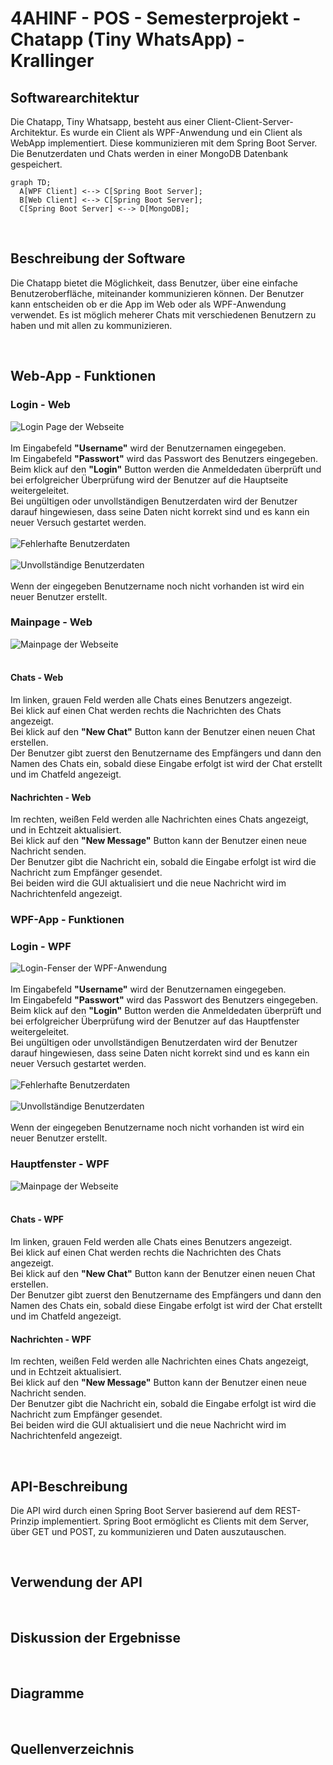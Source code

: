 # 4AHINF - POS - Semesterprojekt - Chatapp (Tiny WhatsApp) - Krallinger


## Softwarearchitektur

Die Chatapp, Tiny Whatsapp, besteht aus einer Client-Client-Server-Architektur. Es wurde ein Client als WPF-Anwendung und ein Client als WebApp implementiert. Diese kommunizieren mit dem Spring Boot Server. Die Benutzerdaten und Chats werden in einer MongoDB Datenbank gespeichert.

```mermaid
graph TD;
  A[WPF Client] <--> C[Spring Boot Server];
  B[Web Client] <--> C[Spring Boot Server];
  C[Spring Boot Server] <--> D[MongoDB];
```
<br>

## Beschreibung der Software

Die Chatapp bietet die Möglichkeit, dass Benutzer, über eine einfache Benutzeroberfläche, miteinander kommunizieren können. Der Benutzer kann entscheiden ob er die App im Web oder als WPF-Anwendung verwendet. Es ist möglich meherer Chats mit verschiedenen Benutzern zu haben und mit allen zu kommunizieren.

<br>

## Web-App - Funktionen

### Login - Web
![Login Page der Webseite](.\images\login_Web.png)<br>
<br>
Im Eingabefeld **"Username"** wird der Benutzernamen eingegeben.<br>
Im Eingabefeld **"Passwort"** wird das Passwort des Benutzers eingegeben.<br>
Beim klick auf den **"Login"** Button werden die Anmeldedaten überprüft und bei erfolgreicher Überprüfung wird der Benutzer auf die Hauptseite weitergeleitet.<br>
Bei ungültigen oder unvollständigen Benutzerdaten wird der Benutzer darauf hingewiesen, dass seine Daten nicht korrekt sind und es kann ein neuer Versuch gestartet werden.<br>
<br>
![Fehlerhafte Benutzerdaten](.\images\incorrectPassword_Web.png)<br>
<br>
![Unvollständige Benutzerdaten](.\images\incompleteInformation_Web.png)<br>
<br>
Wenn der eingegeben Benutzername noch nicht vorhanden ist wird ein neuer Benutzer erstellt.

### Mainpage - Web
![Mainpage der Webseite](.\images\incompleteInformation_Web.png)<br>
<br>

#### Chats - Web
Im linken, grauen Feld werden alle Chats eines Benutzers angezeigt.<br>
Bei klick auf einen Chat werden rechts die Nachrichten des Chats angezeigt.<br>
Bei klick auf den **"New Chat"** Button kann der Benutzer einen neuen Chat erstellen.<br>
Der Benutzer gibt zuerst den Benutzername des Empfängers und dann den Namen des Chats ein, sobald diese Eingabe erfolgt ist wird der Chat erstellt und im Chatfeld angezeigt.

#### Nachrichten - Web
Im rechten, weißen Feld werden alle Nachrichten eines Chats angezeigt, und in Echtzeit aktualisiert.<br>
Bei klick auf den **"New Message"** Button kann der Benutzer einen neue Nachricht senden.<br>
Der Benutzer gibt die Nachricht ein, sobald die Eingabe erfolgt ist wird die Nachricht zum Empfänger gesendet.<br>
Bei beiden wird die GUI aktualisiert und die neue Nachricht wird im Nachrichtenfeld angezeigt.


### WPF-App - Funktionen

### Login - WPF
![Login-Fenser der WPF-Anwendung](.\images\login_Web.png)<br>
<br>
Im Eingabefeld **"Username"** wird der Benutzernamen eingegeben.<br>
Im Eingabefeld **"Passwort"** wird das Passwort des Benutzers eingegeben.<br>
Beim klick auf den **"Login"** Button werden die Anmeldedaten überprüft und bei erfolgreicher Überprüfung wird der Benutzer auf das Hauptfenster weitergeleitet.<br>
Bei ungültigen oder unvollständigen Benutzerdaten wird der Benutzer darauf hingewiesen, dass seine Daten nicht korrekt sind und es kann ein neuer Versuch gestartet werden.<br>
<br>
![Fehlerhafte Benutzerdaten](.\images\incorrectPassword_Web.png)<br>
<br>
![Unvollständige Benutzerdaten](.\images\incompleteInformation_Web.png)<br>
<br>
Wenn der eingegeben Benutzername noch nicht vorhanden ist wird ein neuer Benutzer erstellt.

### Hauptfenster - WPF
![Mainpage der Webseite](.\images\incompleteInformation_Web.png)<br>
<br>

#### Chats - WPF
Im linken, grauen Feld werden alle Chats eines Benutzers angezeigt.<br>
Bei klick auf einen Chat werden rechts die Nachrichten des Chats angezeigt.<br>
Bei klick auf den **"New Chat"** Button kann der Benutzer einen neuen Chat erstellen.<br>
Der Benutzer gibt zuerst den Benutzername des Empfängers und dann den Namen des Chats ein, sobald diese Eingabe erfolgt ist wird der Chat erstellt und im Chatfeld angezeigt.

#### Nachrichten - WPF
Im rechten, weißen Feld werden alle Nachrichten eines Chats angezeigt, und in Echtzeit aktualisiert.<br>
Bei klick auf den **"New Message"** Button kann der Benutzer einen neue Nachricht senden.<br>
Der Benutzer gibt die Nachricht ein, sobald die Eingabe erfolgt ist wird die Nachricht zum Empfänger gesendet.<br>
Bei beiden wird die GUI aktualisiert und die neue Nachricht wird im Nachrichtenfeld angezeigt.


<br>

## API-Beschreibung
Die API wird durch einen Spring Boot Server basierend auf dem REST-Prinzip implementiert. Spring Boot ermöglicht es Clients mit dem Server, über GET und POST, zu kommunizieren und Daten auszutauschen. 

<br>

## Verwendung der API


<br>

## Diskussion der Ergebnisse


<br>

## Diagramme

<br>

## Quellenverzeichnis